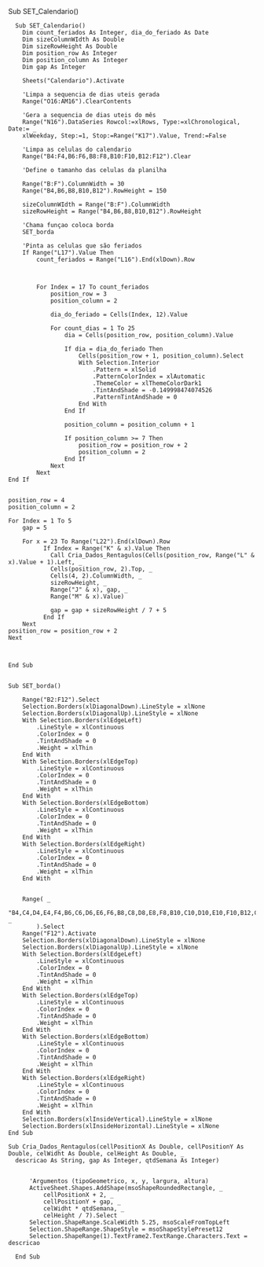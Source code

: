 Sub SET_Calendario()

      Sub SET_Calendario()
        Dim count_feriados As Integer, dia_do_feriado As Date
        Dim sizeColumnWIdth As Double
        Dim sizeRowHeight As Double
        Dim position_row As Integer
        Dim position_column As Integer
        Dim gap As Integer
        
        Sheets("Calendario").Activate
    
        'Limpa a sequencia de dias uteis gerada
        Range("O16:AM16").ClearContents
    
        'Gera a sequencia de dias uteis do mês
        Range("N16").DataSeries Rowcol:=xlRows, Type:=xlChronological, Date:= _
        xlWeekday, Step:=1, Stop:=Range("K17").Value, Trend:=False
    
        'Limpa as celulas do calendario
        Range("B4:F4,B6:F6,B8:F8,B10:F10,B12:F12").Clear
    
        'Define o tamanho das celulas da planilha
        
        Range("B:F").ColumnWidth = 30
        Range("B4,B6,B8,B10,B12").RowHeight = 150
        
        sizeColumnWIdth = Range("B:F").ColumnWidth
        sizeRowHeight = Range("B4,B6,B8,B10,B12").RowHeight
    
        'Chama funçao coloca borda
        SET_borda
        
        'Pinta as celulas que são feriados
        If Range("L17").Value Then
            count_feriados = Range("L16").End(xlDown).Row
            
         
            
            For Index = 17 To count_feriados
                position_row = 3
                position_column = 2
                
                dia_do_feriado = Cells(Index, 12).Value
                                    
                For count_dias = 1 To 25
                    dia = Cells(position_row, position_column).Value
                    
                    If dia = dia_do_feriado Then
                        Cells(position_row + 1, position_column).Select
                        With Selection.Interior
                            .Pattern = xlSolid
                            .PatternColorIndex = xlAutomatic
                            .ThemeColor = xlThemeColorDark1
                            .TintAndShade = -0.149998474074526
                            .PatternTintAndShade = 0
                        End With
                    End If
                    
                    position_column = position_column + 1
                     
                    If position_column >= 7 Then
                        position_row = position_row + 2
                        position_column = 2
                    End If
                Next
            Next
    End If
    
 
    position_row = 4
    position_column = 2
    
    For Index = 1 To 5
        gap = 5
        
        For x = 23 To Range("L22").End(xlDown).Row
              If Index = Range("K" & x).Value Then
                Call Cria_Dados_Rentagulos(Cells(position_row, Range("L" & x).Value + 1).Left, _
                Cells(position_row, 2).Top, _
                Cells(4, 2).ColumnWidth, _
                sizeRowHeight, _
                Range("J" & x), gap, _
                Range("M" & x).Value)
                
                gap = gap + sizeRowHeight / 7 + 5
              End If
        Next
    position_row = position_row + 2
    Next
       
    

    End Sub


    Sub SET_borda()

        Range("B2:F12").Select
        Selection.Borders(xlDiagonalDown).LineStyle = xlNone
        Selection.Borders(xlDiagonalUp).LineStyle = xlNone
        With Selection.Borders(xlEdgeLeft)
            .LineStyle = xlContinuous
            .ColorIndex = 0
            .TintAndShade = 0
            .Weight = xlThin
        End With
        With Selection.Borders(xlEdgeTop)
            .LineStyle = xlContinuous
            .ColorIndex = 0
            .TintAndShade = 0
            .Weight = xlThin
        End With
        With Selection.Borders(xlEdgeBottom)
            .LineStyle = xlContinuous
            .ColorIndex = 0
            .TintAndShade = 0
            .Weight = xlThin
        End With
        With Selection.Borders(xlEdgeRight)
            .LineStyle = xlContinuous
            .ColorIndex = 0
            .TintAndShade = 0
            .Weight = xlThin
        End With
        
        
        Range( _
            "B4,C4,D4,E4,F4,B6,C6,D6,E6,F6,B8,C8,D8,E8,F8,B10,C10,D10,E10,F10,B12,C12,D12,E12,F12" _
            ).Select
        Range("F12").Activate
        Selection.Borders(xlDiagonalDown).LineStyle = xlNone
        Selection.Borders(xlDiagonalUp).LineStyle = xlNone
        With Selection.Borders(xlEdgeLeft)
            .LineStyle = xlContinuous
            .ColorIndex = 0
            .TintAndShade = 0
            .Weight = xlThin
        End With
        With Selection.Borders(xlEdgeTop)
            .LineStyle = xlContinuous
            .ColorIndex = 0
            .TintAndShade = 0
            .Weight = xlThin
        End With
        With Selection.Borders(xlEdgeBottom)
            .LineStyle = xlContinuous
            .ColorIndex = 0
            .TintAndShade = 0
            .Weight = xlThin
        End With
        With Selection.Borders(xlEdgeRight)
            .LineStyle = xlContinuous
            .ColorIndex = 0
            .TintAndShade = 0
            .Weight = xlThin
        End With
        Selection.Borders(xlInsideVertical).LineStyle = xlNone
        Selection.Borders(xlInsideHorizontal).LineStyle = xlNone
    End Sub

    Sub Cria_Dados_Rentagulos(cellPositionX As Double, cellPositionY As Double, celWidht As Double, celHeight As Double, _
      descricao As String, gap As Integer, qtdSemana As Integer)
          
          
          'Argumentos (tipoGeometrico, x, y, largura, altura)
          ActiveSheet.Shapes.AddShape(msoShapeRoundedRectangle, _
              cellPositionX + 2, _
              cellPositionY + gap, _
              celWidht * qtdSemana, _
              celHeight / 7).Select
          Selection.ShapeRange.ScaleWidth 5.25, msoScaleFromTopLeft
          Selection.ShapeRange.ShapeStyle = msoShapeStylePreset12
          Selection.ShapeRange(1).TextFrame2.TextRange.Characters.Text = descricao
          
      End Sub


